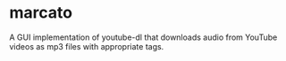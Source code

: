 # marcato
A GUI implementation of youtube-dl that downloads audio from YouTube videos as mp3 files with appropriate tags.
